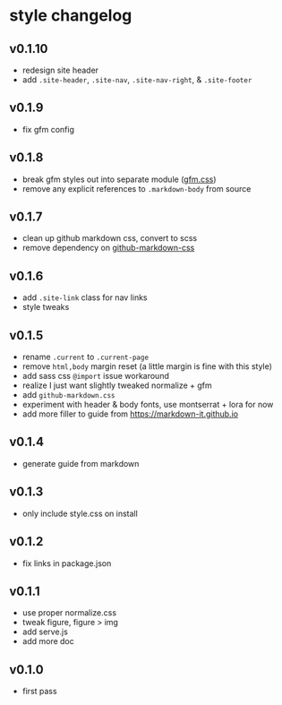 # style changelog

## v0.1.10
* redesign site header
* add `.site-header`, `.site-nav`, `.site-nav-right`, & `.site-footer`

## v0.1.9
* fix gfm config

## v0.1.8
* break gfm styles out into separate module ([gfm.css](https://github.com/ngoldman/gfm.css))
* remove any explicit references to `.markdown-body` from source

## v0.1.7
* clean up github markdown css, convert to scss
* remove dependency on [github-markdown-css](https://github.com/sindresorhus/github-markdown-css)

## v0.1.6
* add `.site-link` class for nav links
* style tweaks

## v0.1.5
* rename `.current` to `.current-page`
* remove `html,body` margin reset (a little margin is fine with this style)
* add sass css `@import` issue workaround
* realize I just want slightly tweaked normalize + gfm
* add `github-markdown.css`
* experiment with header & body fonts, use montserrat + lora for now
* add more filler to guide from https://markdown-it.github.io

## v0.1.4
* generate guide from markdown

## v0.1.3
* only include style.css on install

## v0.1.2
* fix links in package.json

## v0.1.1
* use proper normalize.css
* tweak figure, figure > img
* add serve.js
* add more doc

## v0.1.0
* first pass
